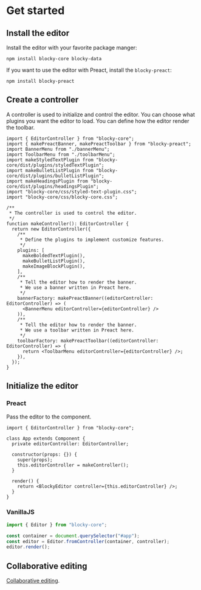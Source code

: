 # Get started

## Install the editor

Install the editor with your favorite package manger:

```
npm install blocky-core blocky-data
```

If you want to use the editor with Preact, install the `blocky-preact`:

```
npm install blocky-preact
```

## Create a controller

A controller is used to initialize and control the editor.
You can choose what plugins you want the editor to load.
You can define how the editor render the toolbar.

```tsx
import { EditorController } from "blocky-core";
import { makePreactBanner, makePreactToolbar } from "blocky-preact";
import BannerMenu from "./bannerMenu";
import ToolbarMenu from "./toolbarMenu";
import makeStyledTextPlugin from "blocky-core/dist/plugins/styledTextPlugin";
import makeBulletListPlugin from "blocky-core/dist/plugins/bulletListPlugin";
import makeHeadingsPlugin from "blocky-core/dist/plugins/headingsPlugin";
import "blocky-core/css/styled-text-plugin.css";
import "blocky-core/css/blocky-core.css";

/**
 * The controller is used to control the editor.
 */
function makeController(): EditorController {
  return new EditorController({
    /**
     * Define the plugins to implement customize features.
     */
    plugins: [
      makeBoldedTextPlugin(),
      makeBulletListPlugin(),
      makeImageBlockPlugin(),
    ],
    /**
     * Tell the editor how to render the banner.
     * We use a banner written in Preact here.
     */
    bannerFactory: makePreactBanner((editorController: EditorController) => (
      <BannerMenu editorController={editorController} />
    )),
    /**
     * Tell the editor how to render the banner.
     * We use a toolbar written in Preact here.
     */
    toolbarFactory: makePreactToolbar((editorController: EditorController) => {
      return <ToolbarMenu editorController={editorController} />;
    }),
  });
}
```

## Initialize the editor

### Preact

Pass the editor to the component.

```tsx
import { EditorController } from "blocky-core";

class App extends Component {
  private editorController: EditorController;

  constructor(props: {}) {
    super(props);
    this.editorController = makeController();
  }

  render() {
    return <BlockyEditor controller={this.editorController} />;
  }
}
```

### VanillaJS

```typescript
import { Editor } from "blocky-core";

const container = document.querySelector("#app");
const editor = Editor.fromController(container, controller);
editor.render();
```

## Collaborative editing

[Collaborative editing](./data-manipulation.md#collaborative-editing).
